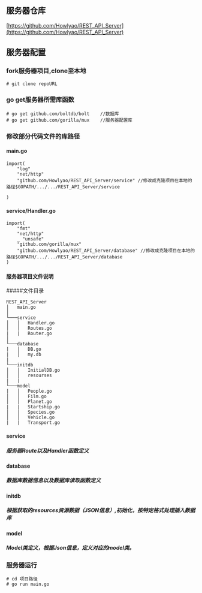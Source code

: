 
## 服务器仓库

[https://github.com/Howlyao/REST_API_Server](https://github.com/Howlyao/REST_API_Server)

## 服务器配置

### fork服务器项目,clone至本地

```
# git clone repoURL
```

### go get服务器所需库函数

```
# go get github.com/boltdb/bolt    //数据库
# go get github.com/gorilla/mux    //服务器配置库 
```

### 修改部分代码文件的库路径

#### main.go
```
import(
    "log"
    "net/http"
    "github.com/Howlyao/REST_API_Server/service" //修改成克隆项目在本地的路径$GOPATH/.../.../REST_API_Server/service   

)

```

#### service/Handler.go

```
import(
    "fmt"
    "net/http"
    _ "unsafe"
    "github.com/gorilla/mux"
    "github.com/Howlyao/REST_API_Server/database" //修改成克隆项目在本地的路径$GOPATH/.../.../REST_API_Server/database   
)
```


#### 服务器项目文件说明

#####文件目录
```
REST_API_Server
│   main.go   
│
└───service
│   │   Handler.go
│   │   Routes.go
|   |   Router.go
│   
└───database
|   │   DB.go
|   │   my.db
|
└───initdb
│   │   InitialDB.go
│   │   resourses
|   |   
└───model
|   │   People.go
│   │   Film.go
│   │   Planet.go
|   |   Startship.go
│   │   Species.go
│   │   Vehicle.go
|   |   Transport.go

```
#### service

##### 服务器Route以及Handler函数定义

#### database

##### 数据库数据信息以及数据库读取函数定义

#### initdb

##### 根据获取的resources资源数据（JSON信息）,初始化，按特定格式处理插入数据库

#### model

##### Model类定义，根据Json信息，定义对应的model类。

### 服务器运行

```
# cd 项目路径
# go run main.go
```





